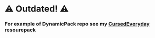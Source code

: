 # ⚠️ Outdated! ⚠️
### For example of DynamicPack repo see my [CursedEveryday](https://github.com/AdamCalculator/CursedEveryday) resourepack

